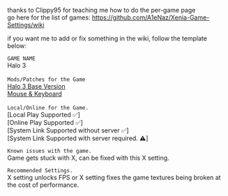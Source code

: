 thanks to Clippy95 for teaching me how to do the per-game page<br>
go here for the list of games: https://github.com/A1eNaz/Xenia-Game-Settings/wiki

if you want me to add or fix something in the wiki, follow the template below:

`GAME NAME`<br>
Halo 3<br><br>
`Mods/Patches for the Game`<br>
[Halo 3 Base Version](https://github.com/xenia-canary/game-patches/blob/main/patches/4D5307E6%20-%20Halo%203.patch.toml)<br>
[Mouse & Keyboard](https://github.com/Clippy95/xenia-canary-mousehook/releases)<br><br>
`Local/Online for the Game.`<br>
[Local Play Supported ✅]<br>
[Online Play Supported ✅]<br>
[System Link Supported without server ✅]<br>
[System Link Supported with server required. ⚠️]

`Known issues with the game.`<br>
Game gets stuck with X, can be fixed with this X setting.

`Recommended Settings.`<br>
X setting unlocks FPS or X setting fixes the game textures being broken at the cost of performance.
